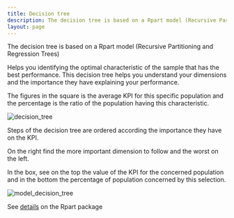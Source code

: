 ```yaml
---
title: Decision tree
description: The decision tree is based on a Rpart model (Recursive Partitioning and Regression Trees). Helps you identifying the optimal characteristic of the sample that has the best performance.
layout: page
---
```


The decision tree is based on a Rpart model (Recursive Partitioning and Regression Trees)

Helps you identifying the optimal characteristic of the sample that has the best performance. This decision tree helps you understand your dimensions and the importance they have explaining your performance.

The figures in the square is the average KPI for this specific population and the percentage is the ratio of the population having this characteristic.

![decision_tree]({{site.url}}/{{site.baseurl}}/core_app/pivot/web_application/dashboard/dimension_importance/images/decision_tree.png)

Steps of the decision tree are ordered according the importance they have on the KPI.

On the right find the more important dimension to follow and the worst on the left.

In the box, see on the top the value of the KPI for the concerned population and in the bottom the percentage of population concerned by this selection.

![model_decision_tree]({{site.url}}/{{site.baseurl}}/core_app/pivot/web_application/dashboard/dimension_importance/images/DecisionTree_Pivot_Model.png)

See [details](https://www.rdocumentation.org/packages/rpart/versions/4.1-15/topics/rpart) on the Rpart package
